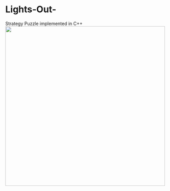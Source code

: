 # Lights-Out-

Strategy Puzzle implemented in C++ </br>
<a href="url"><img src="https://github.com/marksim5/Lights-Out-/blob/master/Images/Example.png" align="left" height="500" width="500" ></a>
